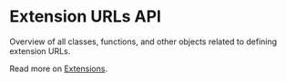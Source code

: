 # Extension URLs API

Overview of all classes, functions, and other objects related to defining extension URLs.

Read more on [Extensions](../../concepts/advanced/extensions).
